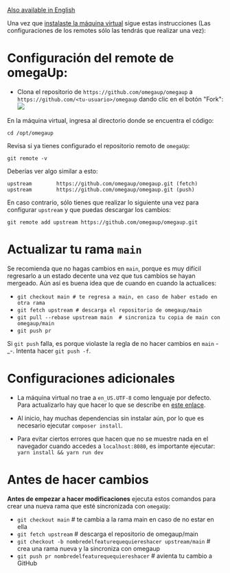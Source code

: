 [Also available in English](https://github.com/omegaup/omegaup/wiki/How-to-Update-Your-Local-Copy-of-omegaup-Before-Making-Changes)

Una vez que [instalaste la máquina virtual](https://github.com/omegaup/omegaup/wiki/C%C3%B3mo-empezar-a-desarrollar) sigue estas instrucciones (Las configuraciones de los remotes sólo las tendrás que realizar una vez):

# Configuración del remote de omegaUp:

* Clona el repositorio de `https://github.com/omegaup/omegaup` a `https://github.com/<tu-usuario>/omegaup` dando clic en el botón "Fork":![](https://image.ibb.co/k3Oh9v/Screenshot_from_2017_08_06_22_10_12.png)


En la máquina virtual, ingresa al directorio donde se encuentra el código:

`cd /opt/omegaup`

Revisa si ya tienes configurado el repositorio remoto de `omegaUp`:

`git remote -v`

Deberías ver algo similar a esto:

```
upstream        https://github.com/omegaup/omegaup.git (fetch)
upstream        https://github.com/omegaup/omegaup.git (push)
```

En caso contrario, sólo tienes que realizar lo siguiente una vez para configurar `upstream` y que puedas descargar los cambios:

`git remote add upstream https://github.com/omegaup/omegaup.git`


# Actualizar tu rama `main`

Se recomienda que no hagas cambios en `main`, porque es muy difícil regresarlo a un estado decente una vez que tus cambios se hayan mergeado. Aún así es buena idea que de cuando en cuando la actualices:

* `git checkout main # te regresa a main, en caso de haber estado en otra rama`
* `git fetch upstream # descarga el repositorio de omegaup/main`
* `git pull --rebase upstream main  # sincroniza tu copia de main con omegaup/main`
* `git push pr`

Si `git push` falla, es porque violaste la regla de no hacer cambios en `main` -_-. Intenta hacer `git push -f`.

# Configuraciones adicionales

- La máquina virtual no trae a `en_US.UTF-8` como lenguaje por defecto. Para actualizarlo hay que hacer lo que se describe en [este enlace](https://askubuntu.com/questions/881742/locale-cannot-set-lc-ctype-to-default-locale-no-such-file-or-directory-locale/893586#893586).

- Al inicio, hay muchas dependencias sin instalar aún, por lo que es necesario ejecutar `composer install`.

- Para evitar ciertos errores que hacen que no se muestre nada en el navegador cuando accedes a `localhost:8080`, es importante ejecutar: `yarn install && yarn run dev`

# Antes de hacer cambios

**Antes de empezar a hacer modificaciones** ejecuta estos comandos para crear una nueva rama que esté sincronizada con `omegaUp`:

* `git checkout main` # te cambia a la rama main en caso de no estar en ella
* `git fetch upstream` # descarga el repositorio de omegaup/main
* `git checkout -b nombredelfeaturequequiereshacer upstream/main` # crea una rama nueva y la sincroniza con omegaup
* `git push pr nombredelfeaturequequiereshacer` # avienta tu cambio a GitHub